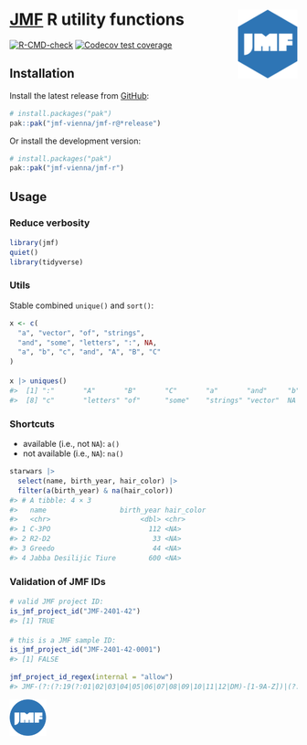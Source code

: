 
<!-- README.md is generated from README.Rmd. Please edit that file -->

# [JMF](https://jmf.univie.ac.at/) R utility functions <a href="https://jmf-vienna.github.io/jmf-r/"><img src="man/figures/logo.svg" align="right" height="120" alt="logo" /></a>

<!-- badges: start -->

[![R-CMD-check](https://github.com/jmf-vienna/jmf-r/actions/workflows/R-CMD-check.yaml/badge.svg)](https://github.com/jmf-vienna/jmf-r/actions/workflows/R-CMD-check.yaml)
[![Codecov test
coverage](https://codecov.io/gh/jmf-vienna/jmf-r/branch/main/graph/badge.svg)](https://app.codecov.io/gh/jmf-vienna/jmf-r?branch=main)
<!-- badges: end -->

## Installation

Install the latest release from
[GitHub](https://github.com/jmf-vienna/jmf-r):

``` r
# install.packages("pak")
pak::pak("jmf-vienna/jmf-r@*release")
```

Or install the development version:

``` r
# install.packages("pak")
pak::pak("jmf-vienna/jmf-r")
```

## Usage

### Reduce verbosity

``` r
library(jmf)
quiet()
library(tidyverse)
```

### Utils

Stable combined `unique()` and `sort()`:

``` r
x <- c(
  "a", "vector", "of", "strings",
  "and", "some", "letters", ":", NA,
  "a", "b", "c", "and", "A", "B", "C"
)

x |> uniques()
#>  [1] ":"       "A"       "B"       "C"       "a"       "and"     "b"      
#>  [8] "c"       "letters" "of"      "some"    "strings" "vector"  NA
```

### Shortcuts

- available (i.e., not `NA`): `a()`
- not available (i.e., `NA`): `na()`

``` r
starwars |>
  select(name, birth_year, hair_color) |>
  filter(a(birth_year) & na(hair_color))
#> # A tibble: 4 × 3
#>   name                  birth_year hair_color
#>   <chr>                      <dbl> <chr>     
#> 1 C-3PO                        112 <NA>      
#> 2 R2-D2                         33 <NA>      
#> 3 Greedo                        44 <NA>      
#> 4 Jabba Desilijic Tiure        600 <NA>
```

### Validation of JMF IDs

``` r
# valid JMF project ID:
is_jmf_project_id("JMF-2401-42")
#> [1] TRUE

# this is a JMF sample ID:
is_jmf_project_id("JMF-2401-42-0001")
#> [1] FALSE
```

``` r
jmf_project_id_regex(internal = "allow")
#> JMF-(?:(?:19(?:01|02|03|04|05|06|07|08|09|10|11|12|DM)-[1-9A-Z])|(?:20(?:01|02|03|04|05|06|07|08|09|10|11|12)-[1-9A-Z])|(?:(?:(?:2[1-9])|(?:[3-9][0-9]))(?:01|02|03|04|05|06|07|08|09|10|11|12)-(?:(?:0[1-9])|(?:[1-9][0-9])))|(?:(?:19NC|19PC|CTRL)-[1-9A-Z]))
```

<p align="center">

<a href="https://jmf.univie.ac.at/"><img src="man/figures/jmf-logo.svg" alt="JMF logo" height="64" /></a>
</p>
